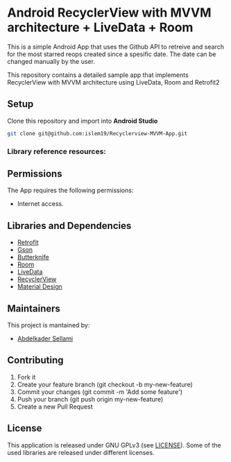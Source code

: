 # Android RecyclerView with MVVM architecture + LiveData + Room 

This is a simple Android App that uses the Github API to retreive and search for the most starred reops created since a spesific date. The date can be changed manually by the user. 

This repository contains a detailed sample app that implements RecyclerView with MVVM architecture using LiveData, Room and Retrofit2 

## Setup
Clone this repository and import into **Android Studio**
```bash
git clone git@github.com:islem19/Recyclerview-MVVM-App.git
```

### Library reference resources:


## Permissions
The App requires the following permissions:
- Internet access.

## Libraries and Dependencies
- [Retrofit](https://square.github.io/retrofit/)
- [Gson](https://github.com/google/gson)
- [Butterknife](https://jakewharton.github.io/butterknife/)
- [Room](https://developer.android.com/topic/libraries/architecture/room.html)
- [LiveData](https://developer.android.com/topic/libraries/architecture/livedata)
- [RecyclerView](https://developer.android.com/jetpack/androidx/releases/recyclerview)
- [Material Design](https://material.io/develop/android/components/)

## Maintainers
This project is mantained by:
* [Abdelkader Sellami](https://github.com/islem19)


## Contributing

1. Fork it
2. Create your feature branch (git checkout -b my-new-feature)
3. Commit your changes (git commit -m 'Add some feature')
4. Push your branch (git push origin my-new-feature)
5. Create a new Pull Request


## License
This application is released under GNU GPLv3 (see [LICENSE](LICENSE)). Some of the used libraries are released under different licenses.
